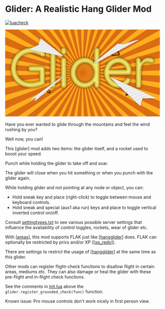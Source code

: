 # Glider: A Realistic Hang Glider Mod

[![luacheck](https://github.com/SwissalpS/minetest_glider/workflows/luacheck/badge.svg)](https://github.com/SwissalpS/minetest_glider/actions)

![Screenshot](screenshot.png)

Have you ever wanted to glide through the mountains and feel the wind rushing by you?

Well now, you can!

This [glider] mod adds two items: the glider itself, and a rocket used to boost your speed.

Punch while holding the glider to take off and soar.

The glider will close when you hit something or when you punch with the glider
again.

While holding glider and not pointing at any node or object, you can:
- Hold sneak key and place (right-click) to toggle between mouse and keyboard
controls.
- Hold sneak and special (aux1 aka run) keys and place to toggle vertical inverted
control on/off.

Consult [settingtypes.txt](settingtypes.txt) to see various possible server
settings that influence the availability of control toggles, rockets, wear of
glider etc.

With [[areas](https://github.com/minetest-mods/areas)], this mod supports FLAK
just like [[hangglider](https://github.com/mt-mods/hangglider)] does. FLAK can
optionally be restricted by privs and/or XP
([[xp_redo](https://github.com/mt-mods/xp_redo)]).

There are settings to restrict the usage of
[[hangglider](https://github.com/mt-mods/hangglider)] at the same time as
this glider.

Other mods can register flight-check functions to disallow flight in
certain areas, mediums etc. They can also damage or heal the glider with
these pre-flight and in-flight check functions.

See the comments in [init.lua](init.lua) above the
``glider.register_grounded_check(func)`` function.

Known issue: Pro mouse controls don't work nicely in first person view.

